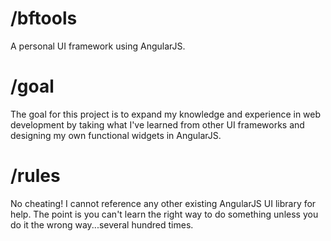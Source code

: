 /bftools
=======

A personal UI framework using AngularJS.

/goal
=======

The goal for this project is to expand my knowledge and experience in web development by taking what I've learned from other UI frameworks and designing my own functional widgets in AngularJS.

/rules
=======

No cheating! I cannot reference any other existing AngularJS UI library for help. The point is you can't learn the right way to do something unless you do it the wrong way...several hundred times.

